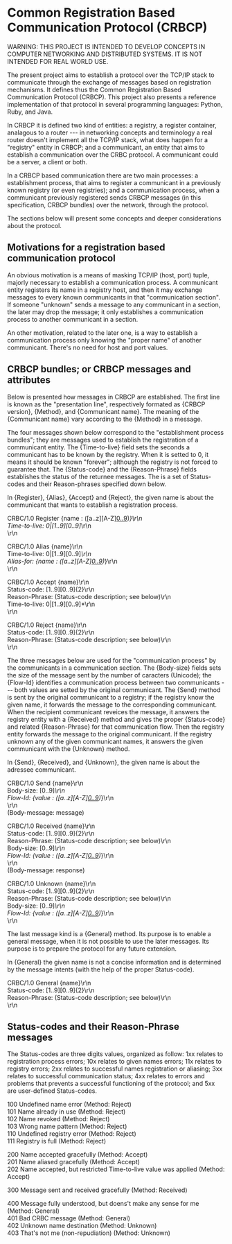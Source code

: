 # Common Registration Based Communication Protocol (CRBCP)

WARNING: THIS PROJECT IS INTENDED TO DEVELOP CONCEPTS IN COMPUTER NETWORKING AND DISTRIBUTED SYSTEMS. IT IS NOT INTENDED FOR REAL WORLD USE.

The present project aims to establish a protocol over the TCP/IP stack to communicate through the exchange of messages based on registration mechanisms. It defines thus the Common Registration Based Communication Protocol (CRBCP). This project also presents a reference implementation of that protocol in several programming languages: Python, Ruby, and Java.

In CRBCP it is defined two kind of entities: a registry, a register container, analagous to a router --- in networking concepts and terminology a real router doesn't implement all the TCP/IP stack, what does happen for a "registry" entity in CRBCP; and a communicant, an entity that aims to establish a communication over the CRBC protocol. A communicant could be a server, a client or both.

In a CRBCP based communication there are two main processes: a establishment process, that aims to register a communicant in a previously known registry (or even registries); and a communication process, when a communicant previously registered sends CRBCP messages (in this specification, CRBCP bundles) over the network, through the protocol.

The sections below will present some concepts and deeper considerations about the protocol.

## Motivations for a registration based communication protocol

An obvious motivation is a means of masking TCP/IP (host, port) tuple, majorly necessary to establish a communication process. A communicant entity registers its name in a registry host, and then it may exchange messages to every known communicants in that "communication section". If someone "unknown" sends a message to any communicant in a section, the later may drop the message; it only establishes a communication process to another communicant in a section.

An other motivation, related to the later one, is a way to establish a communication process only knowing the "proper name" of another communicant. There's no need for host and port values.

## CRBCP bundles; or CRBCP messages and attributes

Below is presented how messages in CRBCP are established. The first line is known as the "presentation line", respectively formated as {CRBCP version}, {Method}, and {Communicant name}. The meaning of the {Communicant name} vary according to the {Method} in a message.

The four messages shown below correspond to the "establishment process bundles"; they are messages used to establish the registration of a communicant entity. The {Time-to-live} field sets the seconds a communicant has to be known by the registry. When it is setted to 0, it means it should be known "forever"; although the registry is not forced to guarantee that. The {Status-code} and the {Reason-Phrase} fields establishes the status of the returnee messages. The is a set of Status-codes and their Reason-phrases specified down below.

In {Register}, {Alias}, {Accept} and {Reject}, the given name is about the communicant that wants to establish a registration process.

CRBC/1.0 Register {name : ([a..z][A-Z][0..9]([a..z][A-Z][0..9]-))*}\r\n<br>
Time-to-live: 0|[1..9][0..9]*\r\n<br>
\r\n

CRBC/1.0 Alias {name}\r\n<br>
Time-to-live: 0|[1..9][0..9]*\r\n<br>
Alias-for: {name : ([a..z][A-Z][0..9]([a..z][A-Z][0..9]-))*}\r\n<br>
\r\n

CRBC/1.0 Accept {name}\r\n<br>
Status-code: [1..9][0..9]{2}\r\n<br>
Reason-Phrase: (Status-code description; see below)\r\n<br>
Time-to-live: 0|[1..9][0..9]*\r\n<br>
\r\n

CRBC/1.0 Reject {name}\r\n<br>
Status-code: [1..9][0..9]{2}\r\n<br>
Reason-Phrase: (Status-code description; see below)\r\n<br>
\r\n

The three messages below are used for the "communication process" by the communicants in a communication section. The {Body-size} fields sets the size of the message sent by the number of caracters (Unicode); the {Flow-Id} identifies a communication process between two communicants --- both values are setted by the original communicant. The {Send} method is sent by the original communicant to a registry; if the registry know the given name, it forwards the message to the corresponding communicant. When the recipient communicant reveices the message, it answers the registry entity with a {Received} method and gives the proper {Status-code} and related {Reason-Phrase} for that communication flow. Then the registry entity forwards the message to the original communicant. If the registry unknown any of the given communicant names, it answers the given communicant with the {Unknown} method.

In {Send}, {Received}, and {Unknown}, the given name is about the adressee communicant.

CRBC/1.0 Send {name}\r\n<br>
Body-size: [0..9]*\r\n<br>
Flow-Id: {value : ([a..z][A-Z][0..9]([a..z][A-Z][0..9]-))*}\r\n<br>
\r\n<br>
(Body-message: message)

CRBC/1.0 Received {name}\r\n<br>
Status-code: [1..9][0..9]{2}\r\n<br>
Reason-Phrase: (Status-code description; see below)\r\n<br>
Body-size: [0..9]*\r\n<br>
Flow-Id: {value : ([a..z][A-Z][0..9]([a..z][A-Z][0..9]-))*}\r\n<br>
\r\n<br>
(Body-message: response)

CRBC/1.0 Unknown {name}\r\n<br>
Status-code: [1..9][0..9]{2}\r\n<br>
Reason-Phrase: (Status-code description; see below)\r\n<br>
Body-size: [0..9]*\r\n<br>
Flow-Id: {value : ([a..z][A-Z][0..9]([a..z][A-Z][0..9]-))*}\r\n<br>
\r\n

The last message kind is a {General} method. Its purpose is to enable a general message, when it is not possible to use the later messages. Its purpose is to prepare the protocol for any future extension.

In {General} the given name is not a concise information and is determined by the message intents (with the help of the proper Status-code).

CRBC/1.0 General {name}\r\n<br>
Status-code: [1..9][0..9]{2}\r\n<br>
Reason-Phrase: (Status-code description; see below)\r\n<br>
\r\n

## Status-codes and their Reason-Phrase messages

The Status-codes are three digits values, organized as follow: 1xx relates to registration process errors; 10x relates to given names errors; 11x relates to registry errors; 2xx relates to successful names registration or aliasing; 3xx relates to successful communication status; 4xx relates to errors and problems that prevents a successful functioning of the protocol; and 5xx are user-defined Status-codes.

100  Undefined name error (Method: Reject)<br>
101  Name already in use (Method: Reject)<br>
102  Name revoked (Method: Reject)<br>
103  Wrong name pattern (Method: Reject)<br>
110  Undefined registry error (Method: Reject)<br>
111  Registry is full (Method: Reject)

200  Name accepted gracefully (Method: Accept)<br>
201  Name aliased gracefully (Method: Accept)<br>
202  Name accepted, but restricted Time-to-live value was applied (Method: Accept)

300  Message sent and received gracefully (Method: Received)

400  Message fully understood, but doens't make any sense for me (Method: General)<br>
401  Bad CRBC message (Method: General)<br>
402  Unknown name destination (Method: Unknown)<br>
403  That's not me (non-repudiation) (Method: Unknown)

